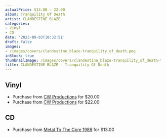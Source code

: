 ```yaml
---
actualPrice: $13.00 - 22.00
album: Tranquility Of Death
artist: CLANDESTINE BLAZE
categories:
- Vinyl
- CD
date: '2023-09-03T10:32:51'
draft: false
images:
- /images/covers/clandestine_blaze-tranquility_of_death.png
inStock: true
thumbnailImage: /images/covers/clandestine_blaze-tranquility_of_death-thumb.png
title: CLANDESTINE BLAZE - Tranquility Of Death
---
```


## Vinyl
* Purchase from [CW Productions](https://shop.cwproductions.net/products/clandestine-blaze-tranquility-of-death-lp) for $20.00
* Purchase from [CW Productions](https://shop.cwproductions.net/products/clandestine-blaze-tranquility-of-death-lp-1) for $22.00
## CD
* Purchase from [Metal To The Core 1986](https://metaltothecore1986.com/shop/clandestine-blaze-tranquility-of-death-cd/) for $13.00
